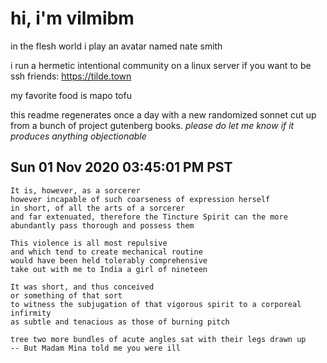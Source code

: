 # hi, i'm vilmibm

in the flesh world i play an avatar named nate smith

i run a hermetic intentional community on a linux server if you want to be ssh friends: https://tilde.town

my favorite food is mapo tofu

this readme regenerates once a day with a new randomized sonnet cut up from a bunch of project gutenberg books.
_please do let me know if it produces anything objectionable_

## Sun 01 Nov 2020 03:45:01 PM PST

    It is, however, as a sorcerer
    however incapable of such coarseness of expression herself
    in short, of all the arts of a sorcerer
    and far extenuated, therefore the Tincture Spirit can the more abundantly pass thorough and possess them
    
    This violence is all most repulsive
    and which tend to create mechanical routine
    would have been held tolerably comprehensive
    take out with me to India a girl of nineteen
    
    It was short, and thus conceived
    or something of that sort
    to witness the subjugation of that vigorous spirit to a corporeal infirmity
    as subtle and tenacious as those of burning pitch
    
    tree two more bundles of acute angles sat with their legs drawn up
    -- But Madam Mina told me you were ill
